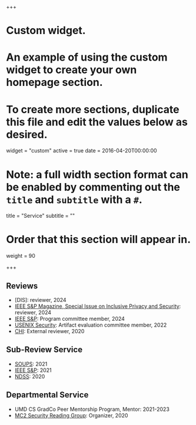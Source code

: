 +++
# Custom widget.
# An example of using the custom widget to create your own homepage section.
# To create more sections, duplicate this file and edit the values below as desired.
widget = "custom"
active = true
date = 2016-04-20T00:00:00

# Note: a full width section format can be enabled by commenting out the `title` and `subtitle` with a `#`.
title = "Service"
subtitle = ""

# Order that this section will appear in.
weight = 90

+++

## Reviews
* [DIS]: reviewer, 2024
* [IEEE S&P Magazine, Special Issue on Inclusive Privacy and Security](https://www.computer.org/digital-library/magazines/sp/cfp-inclusive-privacy-and-security): reviewer, 2024
* [IEEE S&P](https://sp2024.ieee-security.org/): Program committee member, 2024
* [USENIX Security](https://www.usenix.org/conference/usenixsecurity22): Artifact evaluation committee member, 2022
* [CHI](https://chi2020.acm.org/): External reviewer, 2020

## Sub-Review Service
* [SOUPS](https://www.usenix.org/conference/soups2021): 2021
* [IEEE S&P](https://www.ieee-security.org/TC/SP2021/): 2021
* [NDSS](https://www.ndss-symposium.org/ndss2020/): 2020

## Departmental Service
* UMD CS GradCo Peer Mentorship Program, Mentor: 2021-2023
* [MC2 Security Reading Group](https://talks.cs.umd.edu/lists/19?range=past): Organizer, 2020
